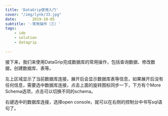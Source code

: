 ```yaml
---
title: 'DataGrip使用入门'
cover: "/img/lynk/33.jpg"
date:       2019-10-05
subtitle: '-常用操作（三）'
tags:
	- ide
	- solution
	- datagrip
	
---
```

  

<script>
window.location.href='https://www.iteye.com/blog/ywu-2315495';
</script>

接下来，我们来使用DataGrip完成数据库的常用操作，包括查询数据、修改数据，创建数据库、表等。

左上区域显示了当前数据库连接，展开后会显示数据库表等信息，如果展开后没有任何信息，需要选中数据库连接，点击上面的旋转图标同步一下，下方有个More Schema选项，点击可以切换不同的schema。

右键选中的数据库连接，选择open console，就可以在右侧的控制台中书写sql语句了。